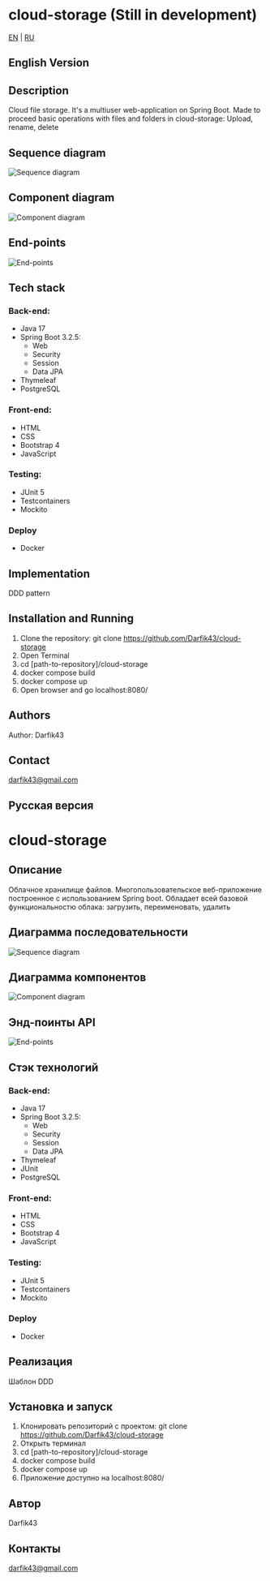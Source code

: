 # cloud-storage (Still in development)

[EN](#english-version) | [RU](#русская-версия)

## English Version

## Description

Cloud file storage. It's a multiuser web-application on Spring Boot. Made
to proceed basic operations with files and folders in cloud-storage: Upload,
rename, delete

## Sequence diagram

![Sequence diagram](docs/sequence-diagram.png)

## Component diagram

![Component diagram](docs/component-diagram.png)

## End-points

![End-points](docs/end-points.png)

## Tech stack

### Back-end:

- Java 17
- Spring Boot 3.2.5:
    * Web
    * Security
    * Session
    * Data JPA
- Thymeleaf
- PostgreSQL

### Front-end:

- HTML
- CSS
- Bootstrap 4
- JavaScript

### Testing:

- JUnit 5
- Testcontainers
- Mockito

### Deploy

- Docker

## Implementation

DDD pattern

## Installation and Running

1. Clone the repository: git clone https://github.com/Darfik43/cloud-storage
2. Open Terminal 
3. cd [path-to-repository]/cloud-storage
4. docker compose build 
5. docker compose up 
6. Open browser and go localhost:8080/

## Authors

Author: Darfik43

## Contact

darfik43@gmail.com

## Русская версия

# cloud-storage

## Описание

Облачное хранилище файлов. Многопользовательское веб-приложение построенное с
использованием
Spring boot. Обладает всей базовой функциональностю облака:
загрузить, переименовать, удалить

## Диаграмма последовательности

![Sequence diagram](docs/sequence-diagram.png)

## Диаграмма компонентов

![Component diagram](docs/component-diagram.png)

## Энд-поинты API

![End-points](docs/end-points.png)

## Стэк технологий

### Back-end:

- Java 17
- Spring Boot 3.2.5:
    * Web
    * Security
    * Session
    * Data JPA
- Thymeleaf
- JUnit
- PostgreSQL

### Front-end:

- HTML
- CSS
- Bootstrap 4
- JavaScript

### Testing:

- JUnit 5
- Testcontainers
- Mockito

### Deploy

- Docker

## Реализация

Шаблон DDD

## Установка и запуск

1. Клонировать репозиторий с проектом: git clone https://github.com/Darfik43/cloud-storage
2. Открыть терминал
3. cd [path-to-repository]/cloud-storage
4. docker compose build
5. docker compose up
6. Приложение доступно на localhost:8080/

## Автор

Darfik43

## Контакты

darfik43@gmail.com
